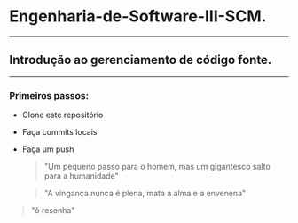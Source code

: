 # Engenharia-de-Software-III-SCM.
---
## Introdução ao gerenciamento de código fonte.
---
### Primeiros passos:

- Clone este repositório
- Faça commits locais
- Faça um push

  > "Um pequeno passo para o homem, mas um gigantesco salto para a humanidade"
  
  > "A vingança nunca é plena, mata a alma e a envenena"

> "ô resenha"
